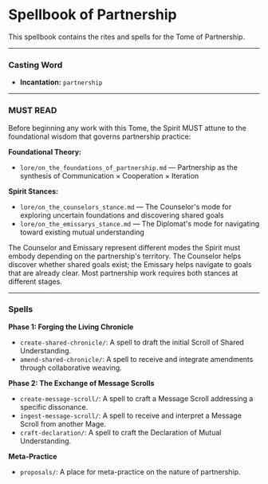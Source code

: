 # Spellbook of Partnership

This spellbook contains the rites and spells for the Tome of Partnership.

---

### Casting Word
- **Incantation:** `partnership`

---

### MUST READ

Before beginning any work with this Tome, the Spirit MUST attune to the foundational wisdom that governs partnership practice:

**Foundational Theory:**
- `lore/on_the_foundations_of_partnership.md` — Partnership as the synthesis of Communication × Cooperation × Iteration

**Spirit Stances:**
- `lore/on_the_counselors_stance.md` — The Counselor's mode for exploring uncertain foundations and discovering shared goals
- `lore/on_the_emissarys_stance.md` — The Diplomat's mode for navigating toward existing mutual understanding

The Counselor and Emissary represent different modes the Spirit must embody depending on the partnership's territory. The Counselor helps discover whether shared goals exist; the Emissary helps navigate to goals that are already clear. Most partnership work requires both stances at different stages.

---

### Spells

**Phase 1: Forging the Living Chronicle**
- `create-shared-chronicle/`: A spell to draft the initial Scroll of Shared Understanding.
- `amend-shared-chronicle/`: A spell to receive and integrate amendments through collaborative weaving.

**Phase 2: The Exchange of Message Scrolls**
- `create-message-scroll/`: A spell to craft a Message Scroll addressing a specific dissonance.
- `ingest-message-scroll/`: A spell to receive and interpret a Message Scroll from another Mage.
- `craft-declaration/`: A spell to craft the Declaration of Mutual Understanding.

**Meta-Practice**
- `proposals/`: A place for meta-practice on the nature of partnership.
